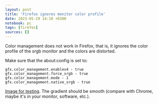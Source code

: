 ```yaml
---
layout: post
title: 'Firefox ignores monitor color profile'
date: 2023-05-29 14:10 +0300
notebook: pc
tags: [firefox]
sources: []
---
```

Color management does not work in Firefox, that is, it ignores the color profile of the srgb monitor and the colors are distorted.

Make sure that the about:config is set to:
```
gfx.color_management.enablev4 - true	
gfx.color_management.force_srgb - true	
gfx.color_management.mode - 1	
gfx.color_management.native_srgb - true
```

[Image for testing](http://www.lagom.nl/lcd-test/gradient.php#gradient-h.png). The gradient should be smooth (compare with Chrome, maybe it's in your monitor, software, etc.).